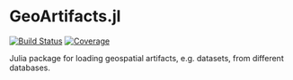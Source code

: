 # GeoArtifacts.jl

[![Build Status](https://github.com/JuliaEarth/GeoArtifacts.jl/actions/workflows/CI.yml/badge.svg?branch=main)](https://github.com/JuliaEarth/GeoArtifacts.jl/actions/workflows/CI.yml?query=branch%3Amain)
[![Coverage](https://codecov.io/gh/JuliaEarth/GeoArtifacts.jl/branch/main/graph/badge.svg)](https://codecov.io/gh/JuliaEarth/GeoArtifacts.jl)

Julia package for loading geospatial artifacts, e.g. datasets, from different databases.
